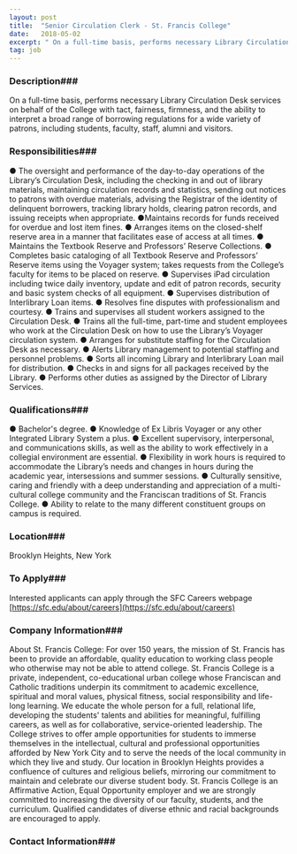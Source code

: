 ```yaml
---
layout: post
title:  "Senior Circulation Clerk - St. Francis College"
date:   2018-05-02
excerpt: " On a full-time basis, performs necessary Library Circulation Desk services on behalf of the College with tact, fairness, firmness, and the ability to interpret a broad range of borrowing regulations for a wide variety of patrons, including students, faculty, staff, alumni and visitors."
tag: job
---
```


### Description###

 On a full-time basis, performs necessary Library Circulation Desk services on behalf of the College with tact, fairness, firmness, and the ability to interpret a broad range of borrowing regulations for a wide variety of patrons, including students, faculty, staff, alumni and visitors.


### Responsibilities###

● The oversight and performance of the day-to-day operations of the Library’s Circulation Desk, including the checking in and out of library materials, maintaining circulation records and statistics, sending out notices to patrons with overdue materials, advising the Registrar of the identity of delinquent borrowers, tracking library holds, clearing patron records, and issuing receipts when appropriate. 
●Maintains records for funds received for overdue and lost item fines. 
● Arranges items on the closed-shelf reserve area in a manner that facilitates ease of access at all times. 
● Maintains the Textbook Reserve and Professors’ Reserve Collections. 
● Completes basic cataloging of all Textbook Reserve and Professors’ Reserve items using the Voyager system; takes requests from the College’s faculty for items to be placed on reserve. 
● Supervises iPad circulation including twice daily inventory, update and edit of patron records, security and basic system checks of all equipment. 
● Supervises distribution of Interlibrary Loan items. 
● Resolves fine disputes with professionalism and courtesy. 
● Trains and supervises all student workers assigned to the Circulation Desk. 
● Trains all the full-time, part-time and student employees who work at the Circulation Desk on how to use the Library’s Voyager circulation system. 
● Arranges for substitute staffing for the Circulation Desk as necessary. 
● Alerts Library management to potential staffing and personnel problems. 
● Sorts all incoming Library and Interlibrary Loan mail for distribution. 
● Checks in and signs for all packages received by the Library. 
● Performs other duties as assigned by the Director of Library Services. 



### Qualifications###

● Bachelor's degree. 
● Knowledge of Ex Libris Voyager or any other Integrated Library System a plus. 
● Excellent supervisory, interpersonal, and communications skills, as well as the ability to work effectively in a collegial environment are essential. 
● Flexibility in work hours is required to accommodate the Library’s needs and changes in hours during the academic year, intersessions and summer sessions. 
● Culturally sensitive, caring and friendly with a deep understanding and appreciation of a multi-cultural college community and the Franciscan traditions of St. Francis College. 
● Ability to relate to the many different constituent groups on campus is required. 





### Location###

Brooklyn Heights, New York




### To Apply###

Interested applicants can apply through the SFC Careers webpage 
[https://sfc.edu/about/careers](https://sfc.edu/about/careers)


### Company Information###

About St. Francis College: 
For over 150 years, the mission of St. Francis has been to provide an affordable, quality education to working class people who otherwise may not be able to attend college. St. Francis College is a private, independent, co-educational urban college whose Franciscan and Catholic traditions underpin its commitment to academic excellence, spiritual and moral values, physical fitness, social responsibility and life-long learning. We educate the whole person for a full, relational life, developing the students' talents and abilities for meaningful, fulfilling careers, as well as for collaborative, service-oriented leadership. 
The College strives to offer ample opportunities for students to immerse themselves in the intellectual, cultural and professional opportunities afforded by New York City and to serve the needs of the local community in which they live and study. Our location in Brooklyn Heights provides a confluence of cultures and religious beliefs, mirroring our commitment to maintain and celebrate our diverse student body. 
St. Francis College is an Affirmative Action, Equal Opportunity employer and we are strongly committed to increasing the diversity of our faculty, students, and the curriculum. Qualified candidates of diverse ethnic and racial backgrounds are encouraged to apply.


### Contact Information###

 


